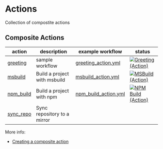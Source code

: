# Actions

Collection of compostite actions

## Composite Actions

| action | description | example workflow | status |
| -- |  -- | -- | -- |
| [greeting](greeting/action.yml) | sample workflow | [greeting_action.yml](.github/workflows/greeting_action.yml) | [![Greeting (Action)](https://github.com/DynamoDS/actions/actions/workflows/greeting_action.yml/badge.svg)](https://github.com/DynamoDS/actions/actions/workflows/greeting_action.yml) |
| [msbuild](msbuild/action.yml) | Build a project with msbuild | [msbuild_action.yml](.github/workflows/msbuild_action.yml) | [![MSBuild (Action)](https://github.com/DynamoDS/actions/actions/workflows/msbuild_action.yml/badge.svg)](https://github.com/DynamoDS/actions/actions/workflows/msbuild_action.yml) |
| [npm_build](npm_build/action.yml) | Build a project with npm | [npm_build_action.yml](.github/workflows/npm_build_action.yml) | [![NPM Build (Action)](https://github.com/DynamoDS/actions/actions/workflows/npm_build_action.yml/badge.svg)](https://github.com/DynamoDS/actions/actions/workflows/npm_build_action.yml) |
| [sync_repo](sync_repo/action.yml) | Sync repository to a mirror | | |

More info:

- [Creating a composite action](https://docs.github.com/en/actions/creating-actions/creating-a-composite-action)
